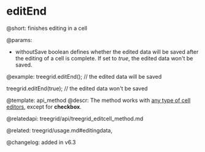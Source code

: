editEnd
=============

@short: finishes editing in a cell


@params:
- withoutSave	boolean    defines whether the edited data will be saved after the editing of a cell is complete. If set to <i>true</i>, the edited data won't be saved. 


@example:
treegrid.editEnd(); // the edited data will be saved

treegrid.editEnd(true); // the edited data won't be saved


@template: api_method
@descr:
The method works with [any type of cell editors](treegrid/configuration.md#columneditors), except for **checkbox**. 


@relatedapi: treegrid/api/treegrid_editcell_method.md

@related: treegrid/usage.md#editingdata, 

@changelog: added in v6.3


